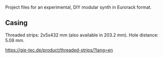 Project files for an experimental, DIY modular synth in Eurorack format.

## Casing

Threaded strips: 2x5x432 mm (also available in 203.2 mm). Hole distance: 5.08 mm.

https://gie-tec.de/product/threaded-strips/?lang=en
